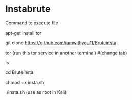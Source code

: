 # Instabrute
Command to execute file


apt-get install tor

git clone https://github.com/iamwithyou11/Bruteinsta

tor (run this tor service in another terminal)
#(change tab)

ls

cd Bruteinsta

chmod +x insta.sh

./insta.sh (use as root in Kali)
